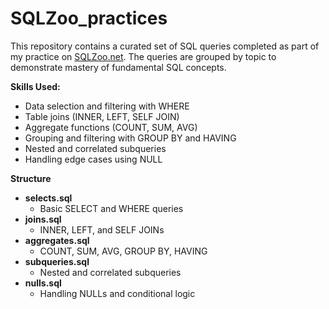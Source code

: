 # SQLZoo_practices
This repository contains a curated set of SQL queries completed as part of my practice on [SQLZoo.net](https://sqlzoo.net/). The queries are grouped by topic to demonstrate mastery of fundamental SQL concepts.

**Skills Used:**
- Data selection and filtering with WHERE
- Table joins (INNER, LEFT, SELF JOIN)
- Aggregate functions (COUNT, SUM, AVG)
- Grouping and filtering with GROUP BY and HAVING
- Nested and correlated subqueries
- Handling edge cases using NULL


**Structure**
- **selects.sql**
  - Basic SELECT and WHERE queries
- **joins.sql**
  - INNER, LEFT, and SELF JOINs
- **aggregates.sql**
  - COUNT, SUM, AVG, GROUP BY, HAVING
- **subqueries.sql**
  - Nested and correlated subqueries
- **nulls.sql**
  - Handling NULLs and conditional logic
